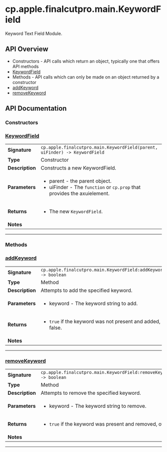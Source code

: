 # cp.apple.finalcutpro.main.KeywordField

Keyword Text Field Module.

## API Overview
* Constructors - API calls which return an object, typically one that offers API methods
 * [KeywordField](#KeywordField)
* Methods - API calls which can only be made on an object returned by a constructor
 * [addKeyword](#addKeyword)
 * [removeKeyword](#removeKeyword)

## API Documentation

### Constructors


### [KeywordField](#KeywordField)

|                                             |                                                                                     |
| --------------------------------------------|-------------------------------------------------------------------------------------|
| **Signature**                               | `cp.apple.finalcutpro.main.KeywordField(parent, uiFinder) -> KeywordField`                                                                    |
| **Type**                                    | Constructor                                                                     |
| **Description**                             | Constructs a new KeywordField.                                                                     |
| **Parameters**                              | <ul><li>parent - the parent object.</li><li>uiFinder - The `function` or `cp.prop` that provides the axuielement.</li></ul> |
| **Returns**                                 | <ul><li>The new `KeywordField`.</li></ul>          |
| **Notes**                                   | <ul></ul>                |

---
### Methods


### [addKeyword](#addKeyword)

|                                             |                                                                                     |
| --------------------------------------------|-------------------------------------------------------------------------------------|
| **Signature**                               | `cp.apple.finalcutpro.main.KeywordField:addKeyword(keyword) -> boolean`                                                                    |
| **Type**                                    | Method                                                                     |
| **Description**                             | Attempts to add the specified keyword.                                                                     |
| **Parameters**                              | <ul><li>keyword - The keyword string to add.</li></ul> |
| **Returns**                                 | <ul><li>`true` if the keyword was not present and added, otherwise false.</li></ul>          |
| **Notes**                                   | <ul></ul>                |

---

### [removeKeyword](#removeKeyword)

|                                             |                                                                                     |
| --------------------------------------------|-------------------------------------------------------------------------------------|
| **Signature**                               | `cp.apple.finalcutpro.main.KeywordField:removeKeyword(keyword) -> boolean`                                                                    |
| **Type**                                    | Method                                                                     |
| **Description**                             | Attempts to remove the specified keyword.                                                                     |
| **Parameters**                              | <ul><li>keyword - The keyword string to remove.</li></ul> |
| **Returns**                                 | <ul><li>`true` if the keyword was present and removed, otherwise false.</li></ul>          |
| **Notes**                                   | <ul></ul>                |

---

